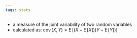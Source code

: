 ```yaml
---
tags: stats
---
```


- a measure of the joint variability of two random variables
- calculated as: $\operatorname{cov}(X, Y) = \operatorname{E}{\big[(X - \operatorname{E}[X])(Y - \operatorname{E}[Y])\big]}$